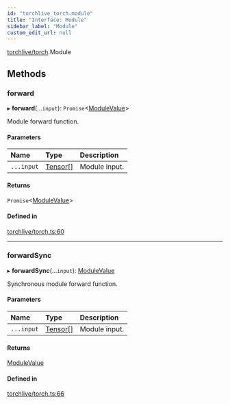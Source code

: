 ```yaml
---
id: "torchlive_torch.module"
title: "Interface: Module"
sidebar_label: "Module"
custom_edit_url: null
---
```


[torchlive/torch](../modules/torchlive_torch.md).Module

## Methods

### forward

▸ **forward**(...`input`): `Promise`<[ModuleValue](../modules/torchlive_torch.md#modulevalue)\>

Module forward function.

#### Parameters

| Name | Type | Description |
| :------ | :------ | :------ |
| `...input` | [Tensor](torchlive_torch.tensor.md)[] | Module input. |

#### Returns

`Promise`<[ModuleValue](../modules/torchlive_torch.md#modulevalue)\>

#### Defined in

[torchlive/torch.ts:60](https://github.com/pytorch/live/blob/6d01cb0/react-native-pytorch-core/src/torchlive/torch.ts#L60)

___

### forwardSync

▸ **forwardSync**(...`input`): [ModuleValue](../modules/torchlive_torch.md#modulevalue)

Synchronous module forward function.

#### Parameters

| Name | Type | Description |
| :------ | :------ | :------ |
| `...input` | [Tensor](torchlive_torch.tensor.md)[] | Module input. |

#### Returns

[ModuleValue](../modules/torchlive_torch.md#modulevalue)

#### Defined in

[torchlive/torch.ts:66](https://github.com/pytorch/live/blob/6d01cb0/react-native-pytorch-core/src/torchlive/torch.ts#L66)
